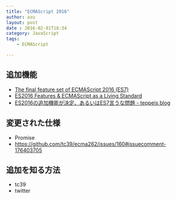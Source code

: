 ```yaml
---
title: "ECMAScript 2016"
author: azu
layout: post
date : 2016-02-01T18:34
category: JavaScript
tags:
    - ECMAScript

---
```


## 追加機能

- [The final feature set of ECMAScript 2016 (ES7)](http://www.2ality.com/2016/01/ecmascript-2016.html)
- [ES2016 Features & ECMAScript as a Living Standard](https://ponyfoo.com/articles/es2016-features-and-ecmascript-as-a-living-standard)
- [ES2016の追加機能が決定、あるいはES7言うな問題 - teppeis blog](http://teppeis.hatenablog.com/entry/2016/01/es2016-feature-freeze)

## 変更された仕様

- Promise
- https://github.com/tc39/ecma262/issues/160#issuecomment-176403705

## 追加を知る方法

- tc39
- twitter


